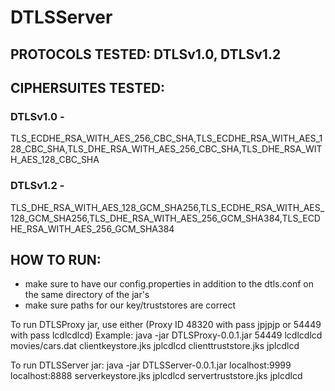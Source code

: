 # DTLSServer
## PROTOCOLS TESTED: DTLSv1.0, DTLSv1.2

## CIPHERSUITES TESTED:
### DTLSv1.0 - 
TLS_ECDHE_RSA_WITH_AES_256_CBC_SHA,TLS_ECDHE_RSA_WITH_AES_128_CBC_SHA,TLS_DHE_RSA_WITH_AES_256_CBC_SHA,TLS_DHE_RSA_WITH_AES_128_CBC_SHA
### DTLSv1.2 - 
TLS_DHE_RSA_WITH_AES_128_GCM_SHA256,TLS_ECDHE_RSA_WITH_AES_128_GCM_SHA256,TLS_DHE_RSA_WITH_AES_256_GCM_SHA384,TLS_ECDHE_RSA_WITH_AES_256_GCM_SHA384

## HOW TO RUN:
- make sure to have our config.properties in addition to the dtls.conf on the same directory of the jar's
- make sure paths for our key/truststores are correct

To run DTLSProxy jar, use either (Proxy ID 48320 with pass jpjpjp or 54449 with pass lcdlcdlcd)
Example:
java -jar DTLSProxy-0.0.1.jar 54449 lcdlcdlcd movies/cars.dat  clientkeystore.jks jplcdlcd clienttruststore.jks jplcdlcd

To run DTLSServer jar:
java -jar DTLSServer-0.0.1.jar localhost:9999 localhost:8888 serverkeystore.jks jplcdlcd servertruststore.jks jplcdlcd
